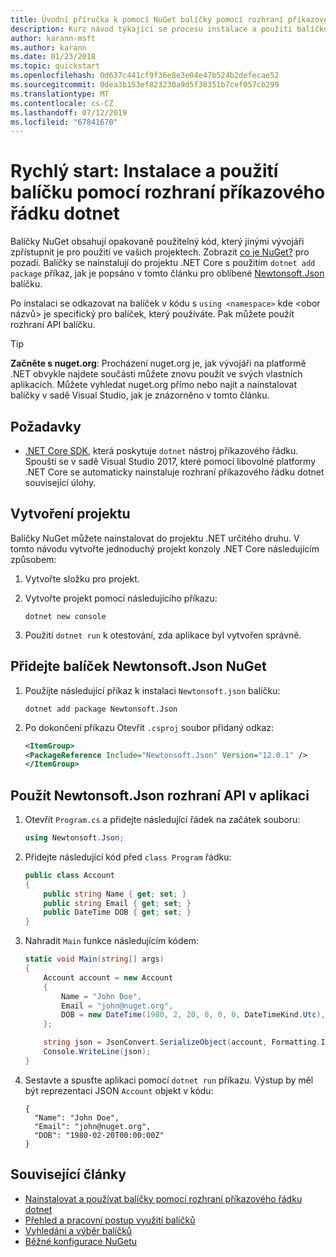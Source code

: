 ```yaml
---
title: Úvodní příručka k pomocí NuGet balíčky pomocí rozhraní příkazového řádku dotnet
description: Kurz návod týkající se procesu instalace a použití balíčku NuGet v projektu .NET Core.
author: karann-msft
ms.author: karann
ms.date: 01/23/2018
ms.topic: quickstart
ms.openlocfilehash: 0d637c441cf9f36e8e3e04e47b524b2defecae52
ms.sourcegitcommit: 0dea3b153ef823230a9d5f38351b7cef057cb299
ms.translationtype: MT
ms.contentlocale: cs-CZ
ms.lasthandoff: 07/12/2019
ms.locfileid: "67841670"
---
```

# <a name="quickstart-install-and-use-a-package-using-the-dotnet-cli"></a>Rychlý start: Instalace a použití balíčku pomocí rozhraní příkazového řádku dotnet

Balíčky NuGet obsahují opakovaně použitelný kód, který jinými vývojáři zpřístupnit je pro použití ve vašich projektech. Zobrazit [co je NuGet?](../What-is-NuGet.md) pro pozadí. Balíčky se nainstalují do projektu .NET Core s použitím `dotnet add package` příkaz, jak je popsáno v tomto článku pro oblíbené [Newtonsoft.Json](https://www.nuget.org/packages/Newtonsoft.Json/) balíčku.

Po instalaci se odkazovat na balíček v kódu s `using <namespace>` kde \<obor názvů\> je specifický pro balíček, který používáte. Pak můžete použít rozhraní API balíčku.

> [!Tip]
> **Začněte s nuget.org**: Procházení nuget.org je, jak vývojáři na platformě .NET obvykle najdete součásti můžete znovu použít ve svých vlastních aplikacích. Můžete vyhledat nuget.org přímo nebo najít a nainstalovat balíčky v sadě Visual Studio, jak je znázorněno v tomto článku.

## <a name="prerequisites"></a>Požadavky

- [.NET Core SDK](https://www.microsoft.com/net/download/), která poskytuje `dotnet` nástroj příkazového řádku. Spouští se v sadě Visual Studio 2017, které pomocí libovolné platformy .NET Core se automaticky nainstaluje rozhraní příkazového řádku dotnet související úlohy.

## <a name="create-a-project"></a>Vytvoření projektu

Balíčky NuGet můžete nainstalovat do projektu .NET určitého druhu. V tomto návodu vytvořte jednoduchý projekt konzoly .NET Core následujícím způsobem:

1. Vytvořte složku pro projekt.

1. Vytvořte projekt pomocí následujícího příkazu:

    ```cli
    dotnet new console
    ```

1. Použití `dotnet run` k otestování, zda aplikace byl vytvořen správně.

## <a name="add-the-newtonsoftjson-nuget-package"></a>Přidejte balíček Newtonsoft.Json NuGet

1. Použijte následující příkaz k instalaci `Newtonsoft.json` balíčku:

    ```cli
    dotnet add package Newtonsoft.Json
    ```

2. Po dokončení příkazu Otevřít `.csproj` soubor přidaný odkaz:

    ```xml
   <ItemGroup>
    <PackageReference Include="Newtonsoft.Json" Version="12.0.1" />
   </ItemGroup>
    ```

## <a name="use-the-newtonsoftjson-api-in-the-app"></a>Použít Newtonsoft.Json rozhraní API v aplikaci

1. Otevřít `Program.cs` a přidejte následující řádek na začátek souboru:

    ```cs
    using Newtonsoft.Json;
    ```

1. Přidejte následující kód před `class Program` řádku:

    ```cs
    public class Account
    {
        public string Name { get; set; }
        public string Email { get; set; }
        public DateTime DOB { get; set; }
    }
    ```

1. Nahradit `Main` funkce následujícím kódem:

    ```cs
    static void Main(string[] args)
    {
        Account account = new Account
        {
            Name = "John Doe",
            Email = "john@nuget.org",
            DOB = new DateTime(1980, 2, 20, 0, 0, 0, DateTimeKind.Utc),
        };

        string json = JsonConvert.SerializeObject(account, Formatting.Indented);
        Console.WriteLine(json);
    }
    ```

1. Sestavte a spusťte aplikaci pomocí `dotnet run` příkazu. Výstup by měl být reprezentaci JSON `Account` objekt v kódu:

    ```output
    {
      "Name": "John Doe",
      "Email": "john@nuget.org",
      "DOB": "1980-02-20T00:00:00Z"
    }
    ```

## <a name="related-articles"></a>Související články

- [Nainstalovat a používat balíčky pomocí rozhraní příkazového řádku dotnet](../consume-packages/install-use-packages-dotnet-cli.md)
- [Přehled a pracovní postup využití balíčků](../consume-packages/overview-and-workflow.md)
- [Vyhledání a výběr balíčků](../consume-packages/finding-and-choosing-packages.md)
- [Běžné konfigurace NuGetu](../consume-packages/configuring-nuget-behavior.md)
